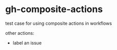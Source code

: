 # gh-composite-actions
test case for using composite actions in workflows

other actions:
- label an issue
